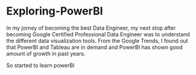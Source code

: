 # Exploring-PowerBI

In my jorney of becoming the best Data Engineer, my next stop after becoming Google Certified Professional Data Engineer was to understand the different data visualization tools.
From the Google Trends, I found out that PowerBI and Tableau are in demand and PowerBI has shown good amount of growth in past years. 

So started to learn powerBI
